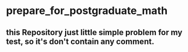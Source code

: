# prepare_for_postgraduate_math
## this Repository just little simple problem for my test, so it's don't contain any comment.
